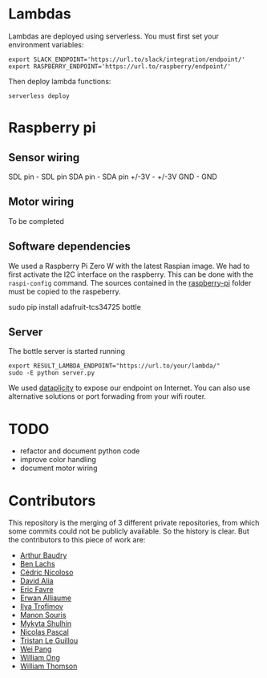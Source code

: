 # Lambdas

Lambdas are deployed using serverless. You must first set your environment variables:
```
export SLACK_ENDPOINT='https://url.to/slack/integration/endpoint/'
export RASPBERRY_ENDPOINT='https://url.to/raspberry/endpoint/'
```
Then deploy lambda functions:
```
serverless deploy
```

# Raspberry pi

## Sensor wiring

SDL pin -  SDL pin
SDA pin -  SDA pin
+/-3V   -  +/-3V
GND     -  GND

## Motor wiring

To be completed

## Software dependencies

We used a Raspberry Pi Zero W with the latest Raspian image. 
We had to first activate the I2C interface on the raspberry. This can be done with the ``` raspi-config ``` command.
The sources contained in the [raspberry-pi](raspberry-pi/) folder must be copied to the raspeberry.

sudo pip install adafruit-tcs34725 bottle

## Server

The bottle server is started running

```
export RESULT_LAMBDA_ENDPOINT="https://url.to/your/lambda/"
sudo -E python server.py
```

We used [dataplicity](http://dataplicity.com/) to expose our endpoint on Internet. You can also use alternative solutions or port forwading from your wifi router.

# TODO

- refactor and document python code
- improve color handling
- document motor wiring

# Contributors

This repository is the merging of 3 different private repositories, from which some commits could not be publicly available. So the history is clear. But the contributors to this piece of work are:

- [Arthur Baudry](https://github.com/ArthurBaudry)
- [Ben Lachs]()
- [Cédric Nicoloso](https://github.com/cedric25)
- [David Alia](https://github.com/byalpel)
- [Eric Favre](https://github.com/efavre)
- [Erwan Alliaume](https://github.com/ealliaume)
- [Ilya Trofimov](https://github.com/ilya-v-trofimov)
- [Manon Souris](https://github.com/Manonmao)
- [Mykyta Shulhin](https://github.com/NickitaX)
- [Nicolas Pascal](https://github.com/nipasoz13)
- [Tristan Le Guillou](https://github.com/t-leguillou)
- [Wei Pang](https://github.com/weipang)
- [William Ong](https://github.com/wyam)
- [William Thomson]()
